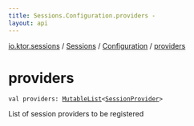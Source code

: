 ```yaml
---
title: Sessions.Configuration.providers - 
layout: api
---
```


<div class='api-docs-breadcrumbs'><a href="../../index.html">io.ktor.sessions</a> / <a href="../index.html">Sessions</a> / <a href="index.html">Configuration</a> / <a href="./providers.html">providers</a></div>

# providers

<div class="signature"><code><span class="keyword">val </span><span class="identifier">providers</span><span class="symbol">: </span><a href="https://kotlinlang.org/api/latest/jvm/stdlib/kotlin.collections/-mutable-list/index.html"><span class="identifier">MutableList</span></a><span class="symbol">&lt;</span><a href="../../-session-provider/index.html"><span class="identifier">SessionProvider</span></a><span class="symbol">&gt;</span></code></div>

List of session providers to be registered

